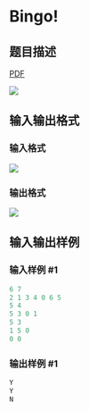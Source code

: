 # Bingo!

## 题目描述

[problemUrl]: https://uva.onlinejudge.org/index.php?option=com_onlinejudge&Itemid=8&category=244&page=show_problem&problem=3391

[PDF](https://uva.onlinejudge.org/external/122/p12239.pdf)

![](https://cdn.luogu.com.cn/upload/vjudge_pic/UVA12239/5b213fce6c8eacd51abcfe5970a46e5ceb863b57.png)

## 输入输出格式

### 输入格式

![](https://cdn.luogu.com.cn/upload/vjudge_pic/UVA12239/d8e2ef6c0c5825be64126394e73d9880c53f59a3.png)

### 输出格式

![](https://cdn.luogu.com.cn/upload/vjudge_pic/UVA12239/b42f97929edcce19aca674c175dda0de42814c00.png)

## 输入输出样例

### 输入样例 #1

```cpp
6 7
2 1 3 4 0 6 5
5 4
5 3 0 1
5 3
1 5 0
0 0
```


### 输出样例 #1

```cpp
Y
Y
N
```


